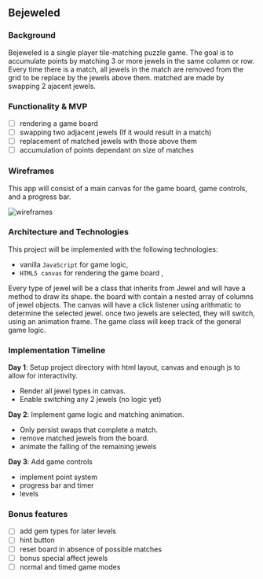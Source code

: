 ## Bejeweled

### Background

Bejeweled is a single player tile-matching puzzle game. The goal is to accumulate points by matching 3 or more jewels in the same column or row. Every time there is a match, all jewels in the match are removed from the grid to be replace by the jewels above them. matched are made by swapping 2 ajacent jewels.

### Functionality & MVP  

- [ ] rendering a game board
- [ ] swapping two adjacent jewels (If it would result in a match)
- [ ] replacement of matched jewels with those above them
- [ ] accumulation of points dependant on size of matches

### Wireframes

This app will consist of a main canvas for the game board, game controls,
and a progress bar.

![wireframes](wireframe.jpg)

### Architecture and Technologies

This project will be implemented with the following technologies:

- vanilla `JavaScript` for game logic,
- `HTML5 canvas` for rendering the game board ,

Every type of jewel will be a class that inherits from Jewel and will have a method to draw its shape.
the board with contain a nested array of columns of jewel objects.
The canvas will have a click listener using arithmatic to determine the selected jewel. once two jewels are selected, they will switch, using an animation frame.
The game class will keep track of the general game logic.

### Implementation Timeline

**Day 1**: Setup project directory with html layout, canvas and enough js to allow for interactivity.

- Render all jewel types in canvas.
- Enable switching any 2 jewels (no logic yet)

**Day 2**: Implement game logic and matching animation.

- Only persist swaps that complete a match.
- remove matched jewels from the board.
- animate the falling of the remaining jewels

**Day 3**: Add game controls

- implement point system
- progress bar and timer
- levels

### Bonus features

- [ ] add gem types for later levels
- [ ] hint button
- [ ] reset board in absence of possible matches
- [ ] bonus special affect jewels
- [ ] normal and timed game modes
